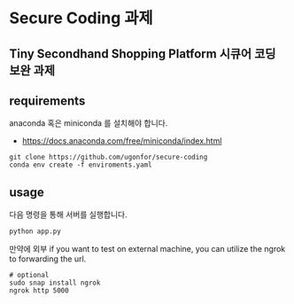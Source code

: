 # Secure Coding 과제

## Tiny Secondhand Shopping Platform 시큐어 코딩 보완 과제


## requirements

anaconda 혹은 miniconda 를 설치해야 합니다.
- https://docs.anaconda.com/free/miniconda/index.html

```
git clone https://github.com/ugonfor/secure-coding
conda env create -f enviroments.yaml
```

## usage

다음 명령을 통해 서버를 실행합니다.

```
python app.py
```
만약에 외부 
if you want to test on external machine, you can utilize the ngrok to forwarding the url.
```
# optional
sudo snap install ngrok
ngrok http 5000
```